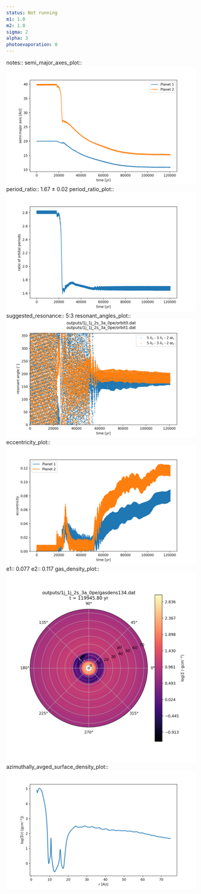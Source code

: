 ```yaml
---
status: Not running
m1: 1.0
m2: 1.0
sigma: 2
alpha: 3
photoevaporation: 0
---
```


notes::
semi_major_axes_plot:: ![semi_major_axes_1j_1j_2s_3a_0pe.png](plots/semi_major_axes/semi_major_axes_1j_1j_2s_3a_0pe.png)
period_ratio:: 1.67 ± 0.02
period_ratio_plot:: ![period_ratio_1j_1j_2s_3a_0pe.png](plots/period_ratio/period_ratio_1j_1j_2s_3a_0pe.png)
suggested_resonance:: 5:3
resonant_angles_plot:: ![resonant_angles_1j_1j_2s_3a_0pe.png](plots/resonant_angles/resonant_angles_1j_1j_2s_3a_0pe.png)
eccentricity_plot:: ![eccentricity_1j_1j_2s_3a_0pe.png](plots/eccentricity/eccentricity_1j_1j_2s_3a_0pe.png)
e1:: 0.077
e2:: 0.117
gas_density_plot:: ![gas_density_1j_1j_2s_3a_0pe.png](plots/gas_density/gas_density_1j_1j_2s_3a_0pe.png)
azimuthally_avged_surface_density_plot:: ![azimuthally_avged_surface_density_1j_1j_2s_3a_0pe.png](plots/azimuthally_avged_surface_density/azimuthally_avged_surface_density_1j_1j_2s_3a_0pe.png)
